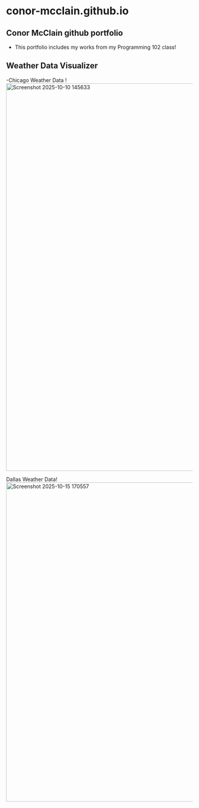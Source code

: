 # conor-mcclain.github.io
## Conor McClain github portfolio
- This portfolio includes my works from my Programming 102 class!

## Weather Data Visualizer

-Chicago Weather Data
!<img width="1230" height="1043" alt="Screenshot 2025-10-10 145633" src="https://github.com/user-attachments/assets/a9ac91c8-ea2d-4b5e-9950-e16f04c591f5" />

Dallas Weather Data!
<img width="1237" height="859" alt="Screenshot 2025-10-15 170557" src="https://github.com/user-attachments/assets/14a640ab-9e44-4922-a726-542b0415e505" />

